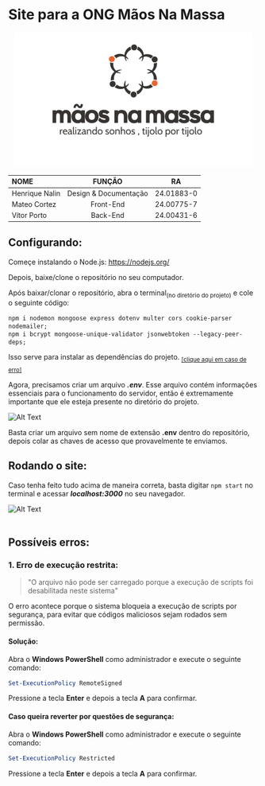 # Site para a ONG Mãos Na Massa

<div align="center">
  
  ![Logo da ONG](https://github.com/Grupo-P-I-I-Segundo-Semestre/Imagens-Readme/blob/dad100bc6f5d64f4c9091305cd7c10c601494d3e/logo_mnm_preto.png)
  
| NOME | FUNÇÃO | RA |
| :- | :-: | :-: |
| Henrique Nalin | Design & Documentação | 24.01883-0|
| Mateo Cortez | Front-End | 24.00775-7 |
| Vítor Porto | Back-End | 24.00431-6 |

</div>

## Configurando:
Começe instalando o Node.js:
https://nodejs.org/

Depois, baixe/clone o repositório no seu computador.

Após baixar/clonar o repositório, abra o terminal<sub>(no diretório do projeto)</sub> e cole o seguinte código:
```
npm i nodemon mongoose express dotenv multer cors cookie-parser nodemailer;
npm i bcrypt mongoose-unique-validator jsonwebtoken --legacy-peer-deps;
```
Isso serve para instalar as dependências do projeto. <sub>[\[clique aqui em caso de erro\]](https://github.com/omateocortez/S2_ProjetoIntegrador_FrontEnd/tree/experimental_backend?tab=readme-ov-file#poss%C3%ADveis-erros)</sub>
</br>

Agora, precisamos criar um arquivo ***.env***. Esse arquivo contém informações essenciais para o funcionamento do servidor, então é extremamente importante que ele esteja presente no diretório do projeto.</br>

![Alt Text](https://github.com/Grupo-P-I-I-Segundo-Semestre/Imagens-Readme/blob/main/gif_env.gif)</br>

Basta criar um arquivo sem nome de extensão **.env** dentro do repositório, depois colar as chaves de acesso que provavelmente te enviamos.

## Rodando o site:
Caso tenha feito tudo acima de maneira correta, basta digitar `npm start` no terminal e acessar ***localhost:3000*** no seu navegador.

![Alt Text](https://github.com/Grupo-P-I-I-Segundo-Semestre/Imagens-Readme/blob/main/gif_server.gif)</br>
</br>

## Possíveis erros:

### 1. Erro de execução restrita:
> "O arquivo não pode ser carregado porque a execução de scripts foi desabilitada neste sistema"

O erro acontece porque o sistema bloqueia a execução de scripts por segurança, para evitar que códigos maliciosos sejam rodados sem permissão.

#### Solução:
Abra o **Windows PowerShell** como administrador e execute o seguinte comando:
```powershell
Set-ExecutionPolicy RemoteSigned
```
Pressione a tecla **Enter** e depois a tecla **A** para confirmar.

#### Caso queira reverter por questões de segurança:
Abra o **Windows PowerShell** como administrador e execute o seguinte comando:
```powershell
Set-ExecutionPolicy Restricted
```
Pressione a tecla **Enter** e depois a tecla **A** para confirmar.
